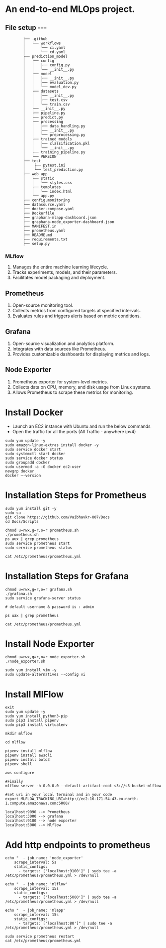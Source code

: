 # An end-to-end MLOps project.

## File setup ---

```
        ├── .github
        │   └── workflows
        │       └── ci.yaml
        │       └── cd.yaml
        ├── prediction_model
        │   ├── config
        │   │   ├── config.py
        │   │   └── __init__.py
        │   ├── model
        │   │   ├── __init__.py
        │   │   ├── evaluation.py
        │   │   └── model_dev.py
        │   ├── datasets
        │   │   ├── __init__.py
        │   │   ├── test.csv
        │   │   └── train.csv
        │   ├── __init__.py
        │   ├── pipeline.py
        │   ├── predict.py
        │   ├── processing
        │   │   ├── data_handling.py
        │   │   ├── __init__.py
        │   │   └── preprocessing.py
        │   ├── trained_models
        │   │   ├── classification.pkl
        │   │   └── __init__.py
        │   ├── training_pipeline.py
        │   └── VERSION
        ├── test
        │    ├── pytest.ini
        │    └── test_prediction.py
        ├── web_app
        │   ├── static
        │   │   └── styles.css
        │   ├── templates
        │   │   └── index.html
        │   └── app.py
        ├── config.monitoring
        ├── datasource.yaml
        ├── docker-compose.yaml
        ├── Dockerfile
        ├── graphana-mlapp-dashboard.json
        ├── graphana-node_exporter-dashboard.json
        ├── MANIFEST.in
        ├── prometheus.yaml
        ├── README.md
        ├── requirements.txt
        ├── setup.py
```

### MLflow

1. Manages the entire machine learning lifecycle.
2. Tracks experiments, models, and their parameters.
3. Facilitates model packaging and deployment.

## Prometheus

1. Open-source monitoring tool.
2. Collects metrics from configured targets at specified intervals.
3. Evaluates rules and triggers alerts based on metric conditions.

## Grafana

1. Open-source visualization and analytics platform.
2. Integrates with data sources like Prometheus.
3. Provides customizable dashboards for displaying metrics and logs.

## Node Exporter

1. Prometheus exporter for system-level metrics.
2. Collects data on CPU, memory, and disk usage from Linux systems.
3. Allows Prometheus to scrape these metrics for monitoring.

# Install Docker

- Launch an EC2 instance with Ubuntu and run the below commands
- Open the traffic for all the ports (All Traffic - anywhere ipv4)

```
sudo yum update -y
sudo amazon-linux-extras install docker -y
sudo service docker start
sudo systemctl start docker
sudo service docker status
sudo groupadd docker
sudo usermod -a -G docker ec2-user
newgrp docker
docker —-version
```

# Installation Steps for Prometheus

```
sudo yum install git -y
sudo su -
git clone https://github.com/Vaibhavkr-007/Docs
cd Docs/Scripts

chmod u=rwx,g=r,o=r prometheus.sh
./prometheus.sh
ps aux | grep prometheus
sudo service prometheus start
sudo service prometheus status

cat /etc/prometheus/prometheus.yml
```

# Installation Steps for Grafana

```
chmod u=rwx,g=r,o=r grafana.sh
./grafana.sh
sudo service grafana-server status

# default username & password is : admin

ps uax | grep prometheus

cat /etc/prometheus/prometheus.yml

```

# Install Node Exporter

```
chmod u=rwx,g=r,o=r node_exporter.sh
./node_exporter.sh

sudo yum install vim -y
sudo update-alternatives --config vi
```

# Install MlFlow

```
exit
sudo yum update -y
sudo yum install python3-pip
sudo pip3 install pipenv
sudo pip3 install virtualenv

mkdir mlflow

cd mlflow

pipenv install mlflow
pipenv install awscli
pipenv install boto3
pipenv shell

aws configure

#Finally
mlflow server -h 0.0.0.0 --default-artifact-root s3://s3-bucket-mlflow

#set uri in your local terminal and in your code
export MLFLOW_TRACKING_URI=http://ec2-16-171-54-43.eu-north-1.compute.amazonaws.com:5000/
```

```
localhost:9090 --> Prometheus
localhost:3000 --> grafana
localhost:9100 --> node exporter
localhost:5000 --> Mlflow
```

# Add http endpoints to prometheus

```
echo "  - job_name: 'node_exporter'
    scrape_interval: 5s
    static_configs:
      - targets: ['localhost:9100']" | sudo tee -a /etc/prometheus/prometheus.yml > /dev/null
```

```
echo "  - job_name: 'mlflow'
    scrape_interval: 15s
    static_configs:
      - targets: ['localhost:5000']" | sudo tee -a /etc/prometheus/prometheus.yml > /dev/null
```

```
echo "  - job_name: 'mlapp'
    scrape_interval: 15s
    static_configs:
      - targets: ['localhost:80']" | sudo tee -a /etc/prometheus/prometheus.yml > /dev/null
```

```
sudo service prometheus restart
cat /etc/prometheus/prometheus.yml
```
